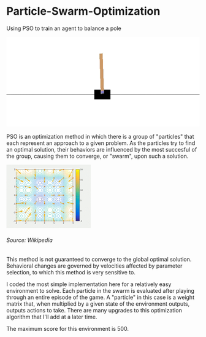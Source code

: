 # Particle-Swarm-Optimization
Using PSO to train an agent to balance a pole

![](CartPole.gif)

PSO is an optimization method in which there is a group of "particles" that each represent an approach to a given problem. As the particles try to find an optimal solution, their behaviors are influenced by the most succesful of the group, causing them to converge, or "swarm", upon such a solution.

![](ParticleSwarmArrowsAnimation.gif)
###### Source: Wikipedia

This method is not guaranteed to converge to the global optimal solution. Behavioral changes are governed by velocities affected by parameter selection, to which this method is very sensitive to. 

I coded the most simple implementation here for a relatively easy environment to solve. Each particle in the swarm is evaluated after playing through an entire episode of the game. A "particle" in this case is a weight matrix that, when multiplied by a given state of the environment outputs, outputs actions to take. There are many upgrades to this optimization algorithm that I'll add at a later time.

The maximum score for this environment is 500.
